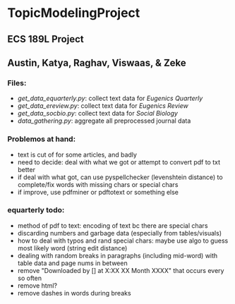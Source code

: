 # TopicModelingProject

## ECS 189L Project
## Austin, Katya, Raghav, Viswaas, & Zeke

### Files:
- *get_data_equarterly.py*: collect text data for *Eugenics Quarterly*
- *get_data_ereview.py*:    collect text data for *Eugenics Review*
- *get_data_socbio.py*:     collect text data for *Social Biology*
- *data_gathering.py*:      aggregate all preprocessed journal data

### Problemos at hand:
- text is cut of for some articles, and badly
- need to decide: deal with what we got or attempt to convert pdf to txt better
- if deal with what got, can use pyspellchecker (levenshtein distance) to complete/fix words with missing chars or special chars
- if improve, use pdfminer or pdftotext or something else

### equarterly todo:
- method of pdf to text: encoding of text bc there are special chars
- discarding numbers and garbage data (especially from tables/visuals)
- how to deal with typos and rand special chars: maybe use algo to guess most likely word (string edit distance)
- dealing with random breaks in paragraphs (including mid-word) with table data and page nums in between
- remove "Downloaded by [] at X:XX XX Month XXXX" that occurs every so often
- remove html?
- remove dashes in words during breaks


